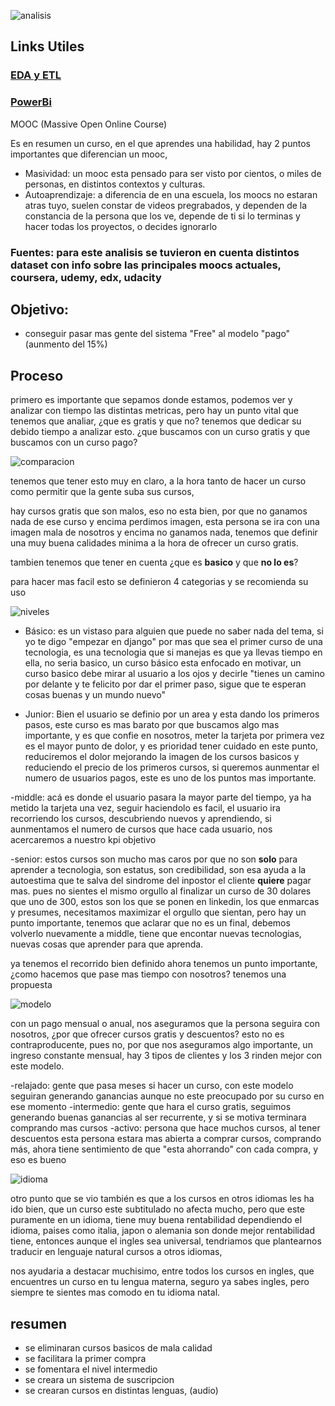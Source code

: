 ![analisis](https://github.com/Daumian/moocs/blob/main/Imagenes%20Readme/Title.jpg?raw=true)



## Links Utiles
### [EDA y ETL](https://deepnote.com/workspace/daumian-ruiz-ceed-0677a995-df7e-45a8-9540-809a03138f79/project/EDA-y-ETL-moocs-806f670f-e9e0-46a0-b962-3c1778ba58b7/notebook/EDA%20y%20ETL-a70b87f1ff95494fbab893244dc03dc8)
### [PowerBi](https://github.com/Daumian/moocs/raw/main/proyecto.pbix)

MOOC (Massive Open Online Course)

Es en resumen un curso, en el que aprendes una habilidad, hay 2 puntos importantes que diferencian un mooc, 
- Masividad: un mooc esta pensado para ser visto por cientos, o miles de personas, en distintos contextos y culturas.
- Autoaprendizaje: a diferencia de en una escuela, los moocs no estaran atras tuyo, suelen constar de videos pregrabados, y dependen de la constancia de la persona que los ve, depende de ti si lo terminas y hacer todas los proyectos, o decides ignorarlo

### Fuentes: para este analisis se tuvieron en cuenta distintos dataset con info sobre las principales moocs actuales, coursera, udemy, edx, udacity

## Objetivo: 
- conseguir pasar mas gente del sistema "Free" al modelo "pago" (aunmento del 15%)

## Proceso
primero es importante que sepamos donde estamos, podemos ver y analizar con tiempo las distintas metricas, pero hay un punto vital que tenemos que analiar, ¿que es gratis y que no? tenemos que dedicar su debido tiempo a analizar esto. ¿que buscamos con un curso gratis y que buscamos con un curso pago?

![comparacion](https://github.com/Daumian/moocs/blob/main/Imagenes%20Readme/free%20_%20pago.jpg?raw=true)

tenemos que tener esto muy en claro, a la hora tanto de hacer un curso como permitir que la gente suba sus cursos,

hay cursos gratis que son malos, eso no esta bien, por que no ganamos nada de ese curso y encima perdimos imagen, esta persona se ira con una imagen mala de nosotros y encima no ganamos nada, tenemos que definir una muy buena calidades minima a la hora de ofrecer un curso gratis.

tambien tenemos que tener en cuenta ¿que es **basico** y que **no lo es**? 

para hacer mas facil esto se definieron 4 categorias y se recomienda su uso

![niveles](https://github.com/Daumian/moocs/blob/main/Imagenes%20Readme/niveles.png?raw=true)

- Básico: es un vistaso para alguien que puede no saber nada del tema, si yo te digo "empezar en django" por mas que sea el primer curso de una tecnologia, es una tecnologia que si manejas es que ya llevas tiempo en ella, no seria basico, un curso básico esta enfocado en motivar, un curso basico debe mirar al usuario a los ojos y decirle "tienes un camino por delante y te felicito por dar el primer paso, sigue que te esperan cosas buenas y un mundo nuevo"

- Junior: Bien el usuario se definio por un area y esta dando los primeros pasos, este curso es mas barato por que buscamos algo mas importante, y es que confie en nosotros, meter la tarjeta por primera vez es el mayor punto de dolor, y es prioridad tener cuidado en este punto, reduciremos el dolor mejorando la imagen de los cursos basicos y reduciendo el precio de los primeros cursos, si queremos aunmentar el numero de usuarios pagos, este es uno de los puntos mas importante.

-middle: acá es donde el usuario pasara la mayor parte del tiempo, ya ha metido la tarjeta una vez, seguir haciendolo es facil, el usuario ira recorriendo los cursos, descubriendo nuevos y aprendiendo, si aunmentamos el numero de cursos que hace cada usuario, nos acercaremos a nuestro kpi objetivo

-senior: estos cursos son mucho mas caros por que no son **solo** para aprender a tecnologia, son estatus, son credibilidad, son esa ayuda a la autoestima que te salva del sindrome del inpostor
el cliente **quiere** pagar mas. pues no sientes el mismo orgullo al finalizar un curso de 30 dolares que uno de 300, estos son los que se ponen en linkedin, los que enmarcas y presumes, necesitamos maximizar el orgullo que sientan, pero hay un punto importante, tenemos que aclarar que no es un final, debemos volverlo nuevamente a middle, tiene que encontar nuevas tecnologias, nuevas cosas que aprender para que aprenda.

ya tenemos el recorrido bien definido ahora tenemos un punto importante, ¿como hacemos que pase mas tiempo con nosotros? tenemos una propuesta 

![modelo](https://github.com/Daumian/moocs/blob/main/Imagenes%20Readme/Suscripcion%20Recurrente.png?raw=true)

con un pago mensual o anual, nos aseguramos que la persona seguira con nosotros, ¿por que ofrecer cursos gratis y descuentos? esto no es contraproducente,
pues no, por que nos aseguramos algo importante, un ingreso constante mensual, hay 3 tipos de clientes y los 3 rinden mejor con este modelo.

-relajado: gente que pasa meses si hacer un curso, con este modelo seguiran generando ganancias aunque no este preocupado por su curso en ese momento
-intermedio: gente que hara el curso gratis, seguimos generando buenas ganancias al ser recurrente, y si se motiva terminara comprando mas cursos
-activo: persona que hace muchos cursos, al tener descuentos esta persona estara mas abierta a comprar cursos, comprando más, ahora tiene sentimiento de que "esta ahorrando" con cada compra, y eso es bueno

![idioma](https://github.com/Daumian/moocs/blob/main/Imagenes%20Readme/promedio%20idioma.png?raw=true)

otro punto que se vio también es que a los cursos en otros idiomas les ha ido bien, que un curso este subtitulado no afecta mucho, pero que este puramente en un idioma, tiene muy buena rentabilidad dependiendo el idioma, paises como italia, japon o alemania son donde mejor rentabilidad tiene, entonces aunque el ingles sea universal, tendriamos que plantearnos traducir en lenguaje natural cursos a otros idiomas,

nos ayudaria a destacar muchisimo, entre todos los cursos en ingles, que encuentres un curso en tu lengua materna, seguro ya sabes ingles, pero siempre te sientes mas comodo en tu idioma natal.

## resumen
- se eliminaran cursos basicos de mala calidad
- se facilitara la primer compra
- se fomentara el nivel intermedio
- se creara un sistema de suscripcion
- se crearan cursos en distintas lenguas, (audio)
